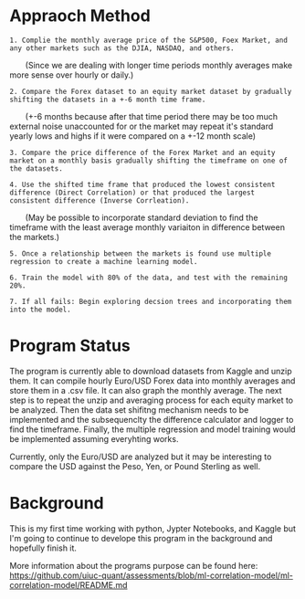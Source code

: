 # Appraoch Method #

```
1. Complie the monthly average price of the S&P500, Foex Market, and any other markets such as the DJIA, NASDAQ, and others.
```

&nbsp;&nbsp;&nbsp;&nbsp;&nbsp;&nbsp; (Since we are dealing with longer time periods monthly averages make more sense over hourly or daily.)

```
2. Compare the Forex dataset to an equity market dataset by gradually shifting the datasets in a +-6 month time frame.
```

&nbsp;&nbsp;&nbsp;&nbsp;&nbsp;&nbsp; (+-6 months because after that time period there may be too much external noise unaccounted for or the market may repeat it's standard yearly lows and highs if it were compared on a +-12 month scale)

```
3. Compare the price difference of the Forex Market and an equity market on a monthly basis gradually shifting the timeframe on one of the datasets.
```

```
4. Use the shifted time frame that produced the lowest consistent difference (Direct Correlation) or that produced the largest consistent difference (Inverse Corrleation).
```

&nbsp;&nbsp;&nbsp;&nbsp;&nbsp;&nbsp; (May be possible to incorporate standard deviation to find the timeframe with the least average monthly variaiton in difference between the markets.)

```
5. Once a relationship between the markets is found use multiple regression to create a machine learning model.
```

```
6. Train the model with 80% of the data, and test with the remaining 20%.
```

```
7. If all fails: Begin exploring decsion trees and incorporating them into the model.
```

# Program Status #

The program is currently able to download datasets from Kaggle and unzip them. It can compile hourly Euro/USD Forex data into monthly averages and store them in a .csv file. It can also graph the monthly average. The next step is to repeat the unzip and averaging process for each equity market to be analyzed. Then the data set shifitng mechanism needs to be implemented and the subsequenclty the difference calculator and logger to find the timeframe. Finally, the multiple regression and model training would be implemented assuming everyhting works.

Currently, only the Euro/USD are analyzed but it may be interesting to compare the USD against the Peso, Yen, or Pound Sterling as well.

# Background #

This is my first time working with python, Jypter Notebooks, and Kaggle but I'm going to continue to develope this program in the background and hopefully finish it.

More information about the programs purpose can be found here: <https://github.com/uiuc-quant/assessments/blob/ml-correlation-model/ml-correlation-model/README.md>
